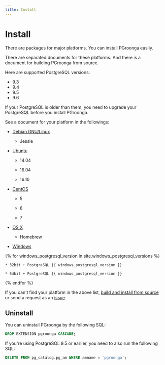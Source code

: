 ```yaml
---
title: Install
---
```


# Install

There are packages for major platforms. You can install PGroonga easily.

There are separated documents for these platforms. And there is a document for building PGroonga from source.

Here are supported PostgreSQL versions:

  * 9.3
  * 9.4
  * 9.5
  * 9.6

If your PostgreSQL is older than them, you need to upgrade your PostgreSQL before you install PGroonga.

See a document for your platform in the followings:

  * [Debian GNU/Linux](debian.html)

    * Jessie

  * [Ubuntu](ubuntu.html)

    * 14.04

    * 16.04

    * 16.10

  * [CentOS](centos.html)

    * 5

    * 6

    * 7

  * [OS X](os-x.html)

    * Homebrew

  * [Windows](windows.html)

{% for windows_postgresql_version in site.windows_postgresql_versions %}

    * 32bit + PostgreSQL {{ windows_postgresql_version }}

    * 64bit + PostgreSQL {{ windows_postgresql_version }}

{% endfor %}

If you can't find your platform in the above list, [build and install from source](source.html) or send a request as an [issue](https://github.com/pgroonga/pgroonga/issues/new).

## Uninstall

You can uninstall PGroonga by the following SQL:

```sql
DROP EXTENSION pgroonga CASCADE;
```

If you're using PostgreSQL 9.5 or earlier, you need to also run the following SQL:

```sql
DELETE FROM pg_catalog.pg_am WHERE amname = 'pgroonga';
```

